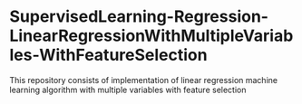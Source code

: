 # SupervisedLearning-Regression-LinearRegressionWithMultipleVariables-WithFeatureSelection
This repository consists of implementation of linear regression machine learning algorithm with multiple variables with feature selection
